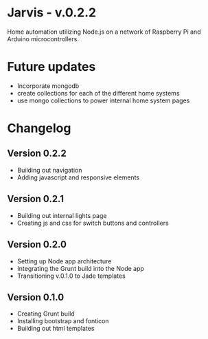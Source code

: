 # Jarvis - v.0.2.2

Home automation utilizing Node.js on a network of Raspberry Pi and Arduino microcontrollers.

# Future updates
- Incorporate mongodb
- create collections for each of the different home systems
- use mongo collections to power internal home system pages

# Changelog

## Version 0.2.2
- Building out navigation
- Adding javascript and responsive elements

## Version 0.2.1
- Building out internal lights page
- Creating js and css for switch buttons and controllers

## Version 0.2.0
- Setting up Node app architecture
- Integrating the Grunt build into the Node app
- Transitioning v.0.1.0 to Jade templates

## Version 0.1.0
- Creating Grunt build
- Installing bootstrap and fonticon
- Building out html templates